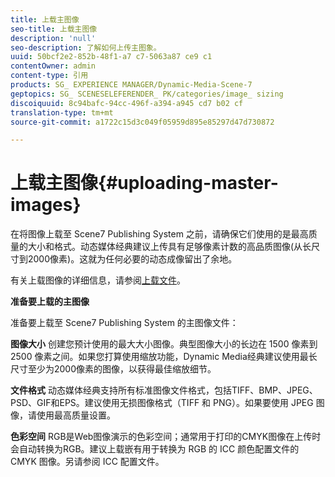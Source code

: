 ```yaml
---
title: 上载主图像
seo-title: 上载主图像
description: 'null'
seo-description: 了解如何上传主图象。
uuid: 50bcf2e2-852b-48f1-a7 c7-5063a87 ce9 c1
contentOwner: admin
content-type: 引用
products: SG_ EXPERIENCE MANAGER/Dynamic-Media-Scene-7
geptopics: SG_ SCENESELEFERENDER_ PK/categories/image_ sizing
discoiquuid: 8c94bafc-94cc-496f-a394-a945 cd7 b02 cf
translation-type: tm+mt
source-git-commit: a1722c15d3c049f05959d895e85297d47d730872

---
```



# 上载主图像{#uploading-master-images}

在将图像上载至 Scene7 Publishing System 之前，请确保它们使用的是最高质量的大小和格式。动态媒体经典建议上传具有足够像素计数的高品质图像(从长尺寸到2000像素)。这就为任何必要的动态成像留出了余地。

有关上载图像的详细信息，请参阅[上载文件](uploading-files.md#uploading_files)。

**准备要上载的主图像**

准备要上载至 Scene7 Publishing System 的主图像文件：

**图像大小** 创建您预计使用的最大大小图像。典型图像大小的长边在 1500 像素到 2500 像素之间。如果您打算使用缩放功能，Dynamic Media经典建议使用最长尺寸至少为2000像素的图像，以获得最佳缩放细节。

**文件格式** 动态媒体经典支持所有标准图像文件格式，包括TIFF、BMP、JPEG、PSD、GIF和EPS。建议使用无损图像格式（TIFF 和 PNG）。如果要使用 JPEG 图像，请使用最高质量设置。

**色彩空间** RGB是Web图像演示的色彩空间；通常用于打印的CMYK图像在上传时会自动转换为RGB。建议上载嵌有用于转换为 RGB 的 ICC 颜色配置文件的 CMYK 图像。另请参阅 ICC 配置文件。
